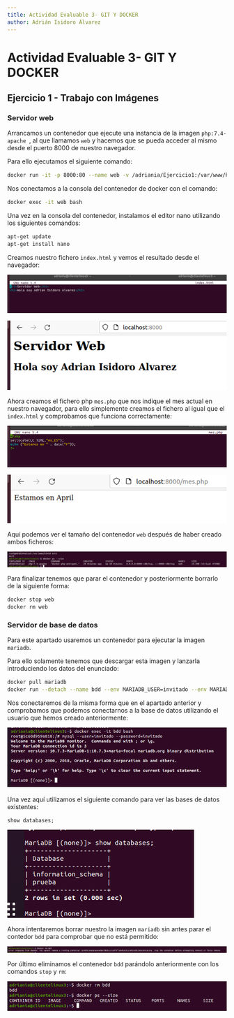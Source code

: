 ```yaml
---
title: Actividad Evaluable 3- GIT Y DOCKER
author: Adrián Isidoro Álvarez
---
```


# Actividad Evaluable 3- GIT Y DOCKER

## Ejercicio 1 - Trabajo con Imágenes

### Servidor web

Arrancamos un contenedor que ejecute una instancia de la imagen `php:7.4-apache `, al que llamamos `web` y hacemos que se pueda acceder al mismo desde el puerto 8000 de nuestro navegador.

Para ello ejecutamos el siguiente comando:

```bash
docker run -it -p 8000:80 --name web -v /adriania/Ejercicio1:/var/www/html/ -d php:7.4-apache
```

Nos conectamos a la consola del contenedor de docker con el comando:

```bash
docker exec -it web bash
```

Una vez en la consola del contenedor, instalamos el editor nano utilizando los siguientes comandos:

```bash
apt-get update
apt-get install nano
```

Creamos nuestro fichero `index.html` y vemos el resultado desde el navegador:

![](/ejercicio1.assets/index.PNG)

![](/ejercicio1.assets/Localhost8000.PNG)

Ahora creamos el fichero php `mes.php` que nos indique el mes actual en nuestro navegador, para ello simplemente creamos el fichero al igual que el `index.html` y comprobamos que funciona correctamente:

![](/ejercicio1.assets/mes.PNG)

![](/ejercicio1.assets/localhostmes.PNG)

Aquí podemos ver el tamaño del contenedor `web` después de haber creado ambos ficheros:

![](/ejercicio1.assets/sizedocker.PNG)

Para finalizar tenemos que parar el contenedor y posteriormente borrarlo de la siguiente forma:

```bash
docker stop web
docker rm web
```

### Servidor de base de datos

Para este apartado usaremos un contenedor para ejecutar la imagen `mariadb`.

Para ello solamente tenemos que descargar esta imagen y lanzarla introduciendo los datos del enunciado:

```bash
docker pull mariadb
docker run --detach --name bdd --env MARIADB_USER=invitado --env MARIADB_PASSWORD=invitado --env MARIADB_ROOT_PASSWORD=root --env MARIADB_DATABASE=prueba mariadb:latest
```

Nos conectaremos de la misma forma que en el apartado anterior y comprobamos que podemos conectarnos a la base de datos utilizando el usuario que hemos creado anteriormente:

![](/ejercicio1.assets/mariadb.PNG)

Una vez aquí utilizamos el siguiente comando para ver las bases de datos existentes:

```
show databases;
```

![](/ejercicio1.assets/databaseprueba.PNG)

Ahora intentaremos borrar nuestro la imagen `mariadb` sin antes parar el contedor `bdd` para comprobar que no está permitido:

![](/ejercicio1.assets/errorborrar.PNG)

Por último eliminamos el contenedor `bdd` parándolo anteriormente con los comandos `stop` y `rm`:

![](/ejercicio1.assets/sincontenedores.PNG)